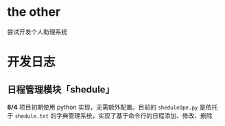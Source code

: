 # the other
 尝试开发个人助理系统


# 开发日志

## 日程管理模块「shedule」
**8/4** 项目初期使用 python 实现，无需额外配置。目前的 ``sheduleOpe.py`` 是依托于 ``shedule.txt`` 的字典管理系统，实现了基于命令行的日程添加、修改、删除